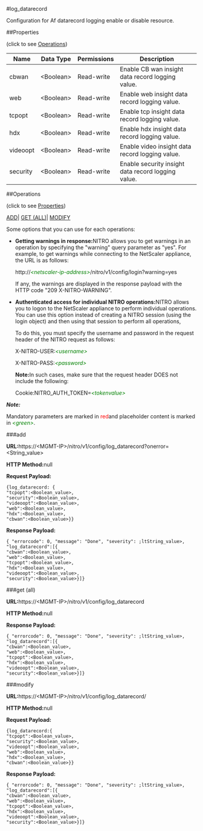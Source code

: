 #log_datarecord

Configuration for Af datarecord logging enable or disable resource.


##Properties 
<span>(click to see [Operations](#opera))</span>


<table><thead><tr><th>Name</th><th>Data Type</th><th>Permissions</th><th>Description</th></tr></thead><tbody><tr><td>cbwan</td><td>&lt;Boolean></td><td>Read-write</td><td>Enable CB wan insight data record logging value.</td></tr><tr><td>web</td><td>&lt;Boolean></td><td>Read-write</td><td>Enable web insight data record logging value.</td></tr><tr><td>tcpopt</td><td>&lt;Boolean></td><td>Read-write</td><td>Enable tcp insight data record logging value.</td></tr><tr><td>hdx</td><td>&lt;Boolean></td><td>Read-write</td><td>Enable hdx insight data record logging value.</td></tr><tr><td>videoopt</td><td>&lt;Boolean></td><td>Read-write</td><td>Enable video insight data record logging value.</td></tr><tr><td>security</td><td>&lt;Boolean></td><td>Read-write</td><td>Enable security insight data record logging value.</td></tr></tbody></table>
##Operations 
<span>(click to see [Properties](#prope))</span>


[ADD]()| [GET (ALL)](#get-)| [MODIFY](#m)


Some options that you can use for each operations:
<ul><li><p><b>Getting warnings in response:</b>NITRO allows you to get warnings in an operation by specifying the "warning" query parameter as "yes". For example, to get warnings while connecting to the NetScaler appliance, the URL is as follows:</p><p>http://<span style="color:green;font-style:italic;">&lt;netscaler-ip-address&gt;</span>/nitro/v1/config/login?warning=yes</p><p>If any, the warnings are displayed in the response payload with the HTTP code "209 X-NITRO-WARNING".</p></li><li><p><b>Authenticated access for individual NITRO operations:</b>NITRO allows you to logon to the NetScaler appliance to perform individual operations. You can use this option instead of creating a NITRO session (using the login object) and then using that session to perform all operations,</p><p>To do this, you must specify the username and password in the request header of the NITRO request as follows:</p><p>X-NITRO-USER:<span style="color:green;font-style:italic;">&lt;username&gt;</span></p><p>X-NITRO-PASS:<span style="color:green;font-style:italic;">&lt;password&gt;</span></p><p><b>Note:</b>In such cases, make sure that the request header DOES not include the following:</p><p>Cookie:NITRO_AUTH_TOKEN=<span style="color:green;font-style:italic;">&lt;tokenvalue&gt;</span></p></li></ul>



***Note:*** 
Mandatory parameters are marked in <span style="color:#FF0000;">red</span>and placeholder content is marked in <span style="color:green;font-style:italic">&lt;green&gt;</span>.

###add



<b>URL:</b>https://&lt;MGMT-IP&gt;/nitro/v1/config/log_datarecord?onerror=&lt;String_value&gt;
<b>HTTP Method:</b>null
<b>Request Payload: </b>```{log_datarecord: {"tcpopt":<Boolean_value>,"security":<Boolean_value>,"videoopt":<Boolean_value>,"web":<Boolean_value>,"hdx":<Boolean_value>,"cbwan":<Boolean_value>}}```
<b>Response Payload: </b>```{ "errorcode": 0, "message": "Done", "severity": ;ltString_value>, "log_datarecord":[{"cbwan":<Boolean_value>,"web":<Boolean_value>,"tcpopt":<Boolean_value>,"hdx":<Boolean_value>,"videoopt":<Boolean_value>,"security":<Boolean_value>}]}```



###get (all)



<b>URL:</b>https://&lt;MGMT-IP&gt;/nitro/v1/config/log_datarecord
<b>HTTP Method:</b>null
<b>Response Payload: </b>```{ "errorcode": 0, "message": "Done", "severity": ;ltString_value>, "log_datarecord":[{"cbwan":<Boolean_value>,"web":<Boolean_value>,"tcpopt":<Boolean_value>,"hdx":<Boolean_value>,"videoopt":<Boolean_value>,"security":<Boolean_value>}]}```



###modify



<b>URL:</b>https://&lt;MGMT-IP&gt;/nitro/v1/config/log_datarecord/
<b>HTTP Method:</b>null
<b>Request Payload: </b>```{log_datarecord:{"tcpopt":<Boolean_value>,"security":<Boolean_value>,"videoopt":<Boolean_value>,"web":<Boolean_value>,"hdx":<Boolean_value>,"cbwan":<Boolean_value>}}```
<b>Response Payload: </b>```{ "errorcode": 0, "message": "Done", "severity": ;ltString_value>, "log_datarecord":[{"cbwan":<Boolean_value>,"web":<Boolean_value>,"tcpopt":<Boolean_value>,"hdx":<Boolean_value>,"videoopt":<Boolean_value>,"security":<Boolean_value>}]}```



